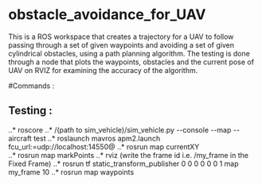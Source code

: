 # obstacle_avoidance_for_UAV
This is a ROS workspace that creates a trajectory for a UAV to follow passing through a set of given waypoints and avoiding a set of given cylindrical obstacles, using a path planning algorithm. The testing is done through a node that plots the waypoints, obstacles and the current pose of UAV on RVIZ for examining the accuracy of the algorithm. 

#Commands : 
## Testing :
..* roscore
..* /(path to sim_vehicle)/sim_vehicle.py --console --map --aircraft test
..* roslaunch mavros apm2.launch fcu_url:=udp://localhost:14550@ 
..* rosrun map currentXY  
..* rosrun map markPoints
..* rviz 
(write the frame id i.e. /my_frame in the Fixed Frame)
..* rosrun tf static_transform_publisher 0 0 0 0 0 0 1 map my_frame 10
..* rosrun map waypoints


